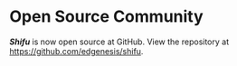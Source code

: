 # Open Source Community

***Shifu*** is now open source at GitHub. View the repository at <https://github.com/edgenesis/shifu>.
